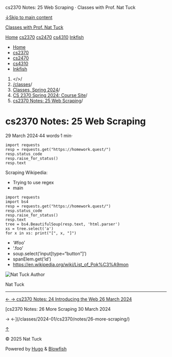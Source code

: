 




cs2370 Notes: 25 Web Scraping · Classes with Prof. Nat Tuck






















[↓Skip to main content](#main-content)

[Classes with Prof. Nat Tuck](/)

[Home](/)
[cs2370](/classes/2025-01/cs2370/)
[cs2470](/classes/2025-01/cs2470/)
[cs4310](/classes/2025-01/cs4310/)
[Inkfish](https://inkfish.homework.quest/)









* [Home](/)
* [cs2370](/classes/2025-01/cs2370/)
* [cs2470](/classes/2025-01/cs2470/)
* [cs4310](/classes/2025-01/cs4310/)
* [Inkfish](https://inkfish.homework.quest/)





1. </>/
2. [/classes](/classes/)/
3. [Classes, Spring 2024](/classes/2024-01/)/
4. [CS 2370 Spring 2024: Course Site](/classes/2024-01/cs2370/)/
5. [cs2370 Notes: 25 Web Scraping](/classes/2024-01/cs2370/notes/25-web-scraping/)/

cs2370 Notes: 25 Web Scraping
=============================

29 March 2024·44 words·1 min·





```
import requests
resp = requests.get("https://homework.quest/")
resp.status_code
resp.raise_for_status()
resp.text

```

Scraping Wikipedia:

* Trying to use regex
* main

```
import requests
import bs4
resp = requests.get("https://homework.quest/")
resp.status_code
resp.raise_for_status()
resp.text
tree = bs4.BeautifulSoup(resp.text, 'html.parser')
xs = tree.select('a')
for x in xs: print("[", x, "]")

```

* ‘#foo’
* ‘.foo’
* soup.select(‘input[type=“button”]’)
* spanElem.get(‘id’)
* <https://en.wikipedia.org/wiki/List_of_Pok%C3%A9mon>

![Nat Tuck](/img/author_hu_995db18b97553af7.jpg)
Author

Nat Tuck











---


[←
→
cs2370 Notes: 24 Introducing the Web
26 March 2024](/classes/2024-01/cs2370/notes/24-the-web/)

[cs2370 Notes: 26 More Scraping
30 March 2024


→
←](/classes/2024-01/cs2370/notes/26-more-scraping/)





[↑](#the-top "Scroll to top")

©
2025
Nat Tuck

Powered by [Hugo](https://gohugo.io/) & [Blowfish](https://blowfish.page/)














